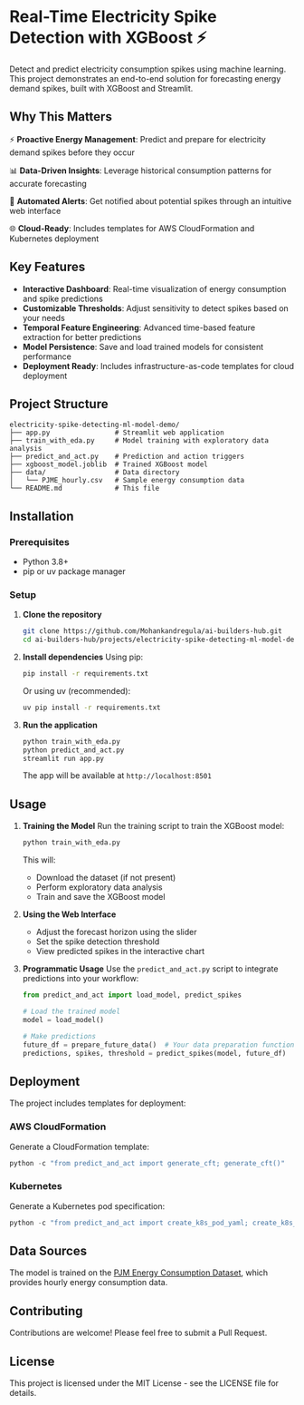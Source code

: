 # Real-Time Electricity Spike Detection with XGBoost ⚡

Detect and predict electricity consumption spikes using machine learning. This project demonstrates an end-to-end solution for forecasting energy demand spikes, built with XGBoost and Streamlit.

## Why This Matters

⚡ **Proactive Energy Management**: Predict and prepare for electricity demand spikes before they occur

📊 **Data-Driven Insights**: Leverage historical consumption patterns for accurate forecasting

🤖 **Automated Alerts**: Get notified about potential spikes through an intuitive web interface

🌐 **Cloud-Ready**: Includes templates for AWS CloudFormation and Kubernetes deployment

## Key Features

- **Interactive Dashboard**: Real-time visualization of energy consumption and spike predictions
- **Customizable Thresholds**: Adjust sensitivity to detect spikes based on your needs
- **Temporal Feature Engineering**: Advanced time-based feature extraction for better predictions
- **Model Persistence**: Save and load trained models for consistent performance
- **Deployment Ready**: Includes infrastructure-as-code templates for cloud deployment

## Project Structure

```
electricity-spike-detecting-ml-model-demo/
├── app.py                # Streamlit web application
├── train_with_eda.py     # Model training with exploratory data analysis
├── predict_and_act.py    # Prediction and action triggers
├── xgboost_model.joblib  # Trained XGBoost model
├── data/                 # Data directory
│   └── PJME_hourly.csv   # Sample energy consumption data
└── README.md             # This file
```

## Installation

### Prerequisites
- Python 3.8+
- pip or uv package manager

### Setup

1. **Clone the repository**
   ```bash
   git clone https://github.com/Mohankandregula/ai-builders-hub.git
   cd ai-builders-hub/projects/electricity-spike-detecting-ml-model-demo
   ```

2. **Install dependencies**
   Using pip:
   ```bash
   pip install -r requirements.txt
   ```
   
   Or using uv (recommended):
   ```bash
   uv pip install -r requirements.txt
   ```

3. **Run the application**
   ```bash
   python train_with_eda.py
   python predict_and_act.py
   streamlit run app.py
   ```
   The app will be available at `http://localhost:8501`

## Usage

1. **Training the Model**
   Run the training script to train the XGBoost model:
   ```bash
   python train_with_eda.py
   ```
   This will:
   - Download the dataset (if not present)
   - Perform exploratory data analysis
   - Train and save the XGBoost model

2. **Using the Web Interface**
   - Adjust the forecast horizon using the slider
   - Set the spike detection threshold
   - View predicted spikes in the interactive chart

3. **Programmatic Usage**
   Use the `predict_and_act.py` script to integrate predictions into your workflow:
   ```python
   from predict_and_act import load_model, predict_spikes
   
   # Load the trained model
   model = load_model()
   
   # Make predictions
   future_df = prepare_future_data()  # Your data preparation function
   predictions, spikes, threshold = predict_spikes(model, future_df)
   ```

## Deployment

The project includes templates for deployment:

### AWS CloudFormation
Generate a CloudFormation template:
```python
python -c "from predict_and_act import generate_cft; generate_cft()"
```

### Kubernetes
Generate a Kubernetes pod specification:
```python
python -c "from predict_and_act import create_k8s_pod_yaml; create_k8s_pod_yaml()"
```

## Data Sources

The model is trained on the [PJM Energy Consumption Dataset](https://www.kaggle.com/datasets/robikscube/hourly-energy-consumption), which provides hourly energy consumption data.

## Contributing

Contributions are welcome! Please feel free to submit a Pull Request.

## License

This project is licensed under the MIT License - see the LICENSE file for details.
